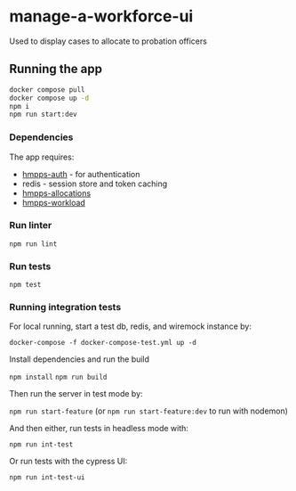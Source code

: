 # manage-a-workforce-ui

Used to display cases to allocate to probation officers
## Running the app


```sh
docker compose pull
docker compose up -d
npm i
npm run start:dev
```

### Dependencies

The app requires: 
* [hmpps-auth](https://github.com/ministryofjustice/hmpps-auth) - for authentication
* redis - session store and token caching
* [hmpps-allocations](https://github.com/ministryofjustice/hmpps-allocations)
* [hmpps-workload](https://github.com/ministryofjustice/hmpps-workload)

### Run linter

`npm run lint`

### Run tests

`npm test`

### Running integration tests

For local running, start a test db, redis, and wiremock instance by:

`docker-compose -f docker-compose-test.yml up -d`

Install dependencies and run the build

`npm install`
`npm run build`

Then run the server in test mode by:

`npm run start-feature` (or `npm run start-feature:dev` to run with nodemon)

And then either, run tests in headless mode with:

`npm run int-test`
 
Or run tests with the cypress UI:

`npm run int-test-ui`
